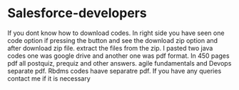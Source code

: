 # Salesforce-developers
If you dont know how to download codes. 
In right side you have seen one code option if pressing the button and see the download zip option and after download zip file.
extract the files from the zip.
I pasted two java codes one was google drive and another one was pdf format.
In 450 pages pdf all postquiz, prequiz and other answers.
agile fundamentals and Devops separate pdf.
Rbdms codes haave separatre pdf.
If you have any queries contact me if it is necessary 


